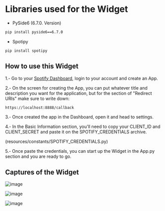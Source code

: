 # Libraries used for the Widget
* PySide6 (6.7.0. Version)
```sh
pip install pyside6==6.7.0
```
* Spotipy
```sh
pip install spotipy
```
## How to use this Widget
1.- Go to your [Spotify Dashboard](https://developer.spotify.com/dashboard), login to your account and create an App.

2.- On the screen for creating the App, you can put whatever title and description you want for the application, but for the section of "Redirect URIs" make sure to write down:
```sh
https://localhost:8888/callback
```
3.- Once created the app in the Dashboard, open it and head to settings.

4.- In the Basic Information section, you'll need to copy your CLIENT_ID and CLIENT_SECRET and paste it on the SPOTIFY_CREDENTIALS archive.

(resources/constants/SPOTIFY_CREDENTIALS.py)

5.- Once paste the credentials, you can start up the Widget in the App.py section and you are ready to go.

## Captures of the Widget

![image](https://github.com/EmilianoAnaya/Spotify-Visualizer/assets/150195114/56cc2a58-7796-4a0e-a4ae-771d87dcccf4)

![image](https://github.com/EmilianoAnaya/Spotify-Visualizer/assets/150195114/3bcb4ed9-2698-4449-bbd1-4950ec8cf486)

![image](https://github.com/EmilianoAnaya/Spotify-Visualizer/assets/150195114/e3ba096b-1402-4da7-89f8-34080a6c2b65)
